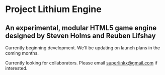 # Project Lithium Engine

## An experimental, modular HTML5 game engine designed by Steven Holms and Reuben Lifshay

Currently beginning development. We'll be updating on launch plans in the coming months.

Currently looking for collaborators. Please email superlinkx@gmail.com if interested.
